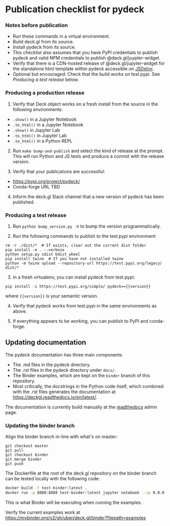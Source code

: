 Publication checklist for pydeck
==========

### Notes before publication

- Run these commands in a virtual environment.
- Build deck.gl from its source.
- Install pydeck from its source.
- This checklist also assumes that you have PyPI credentials to publish pydeck
and valid NPM credentials to publish @deck.gl/juypter-widget.
- Verify that there is a CDN-hosted release of @deck.gl/jupyter-widget for the standalone html template
within pydeck accessible on [JSDelivr](https://www.jsdelivr.com/package/npm/@deck.gl/jupyter-widget).
- Optional but encouraged: Check that the build works on test.pypi. See *Producing a test release* below.

### Producing a production release

1) Verify that Deck object works on a fresh install from the source in the following
environments:

- `.show()` in a Jupyter Notebook
- `.to_html()` in a Jupyter Notebook
- `.show()` in Jupyter Lab
- `.to_html()` in Jupyter Lab
- `.to_html()` in a Python REPL

2) Run `make bump-and-publish` and select the kind of release at the prompt.
This will run Python and JS tests and produce a commit with the release version.

3) Verify that your publications are successful:

- https://pypi.org/project/pydeck/
- Conda-forge URL TBD

4) Inform the deck.gl Slack channel that a new version of pydeck has been published.


### Producing a test release

1) Run `python bump_version.py -h` to bump the version programmatically.

2) Run the following commands to publish to the test.pypi environment:

```
rm -r ./dist/*  # If exists, clear out the current dist folder
pip install -e . --verbose
python setup.py sdist bdist_wheel
pip install twine  # If you have not installed twine
python -m twine upload --repository-url https://test.pypi.org/legacy/ dist/*
```

3) In a fresh virtualenv, you can install pydeck from test.pypi:

```
pip install -i https://test.pypi.org/simple/ pydeck=={{version}}
```

where `{{version}}` is your semantic version.

4)  Verify that pydeck works from test.pypi in the same environments as above.

5) If everything appears to be working, you can publish to PyPI and conda-forge.


## Updating documentation

The pydeck documentation has three main components

- The .md files in the pydeck directory.
- The .rst files in the pydeck directory under `docs/`.
- The Binder examples, which are kept on the `binder` branch of this repository.
- Most critically, the docstrings in the Python code itself, which combined with the .rst files generates
the documentation at https://deckgl.readthedocs.io/en/latest/.

The documentation is currently build manually at the [readthedocs](https://readthedocs.org/projects/deckgl/) admin page.

### Updating the binder branch

Align the binder branch in-line with what's on master:

```
git checkout master
git pull
git checkout binder
git merge binder
git push
```

The Dockerfile at the root of the deck.gl repository on the binder branch can be tested locally with the following code:

```bash
docker build -t test-binder:latest .
docker run -p 8888:8888 test-binder:latest jupyter notebook --ip 0.0.0.0
```

This is what Binder will be executing when running the examples.

Verify the current examples work at https://mybinder.org/v2/gh/uber/deck.gl/binder?filepath=examples
